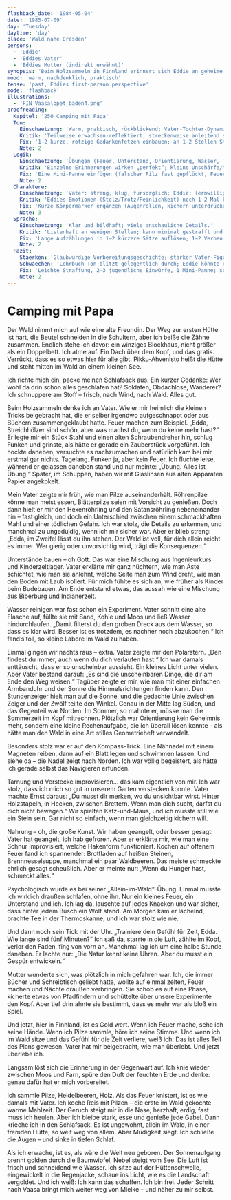 ```yaml
---
flashback_date: '1984-05-04'
date: '1985-07-09'
day: 'Tuesday'
daytime: 'day'
place: 'Wald nahe Dresden'
persons:
  - 'Eddie'
  - 'Eddies Vater'
  - 'Eddies Mutter (indirekt erwähnt)'
synopsis: 'Beim Holzsammeln in Finnland erinnert sich Eddie an geheime Survival-Übungen mit ihrem Vater im Dresdner Wald – Feuer, Unterstand, Orientierung, Tarnung – und begreift, dass er sie für den Ernstfall vorbereitet hat.'
mood: 'warm, nachdenklich, praktisch'
tense: 'past, Eddies first-person perspective'
mode: 'flashback'
illustrations:
  - 'FIN_Vaasalopet_baden4.png'
proofreading:
  Kapitel: '250_Camping_mit_Papa'
  Ton:
    Einschaetzung: 'Warm, praktisch, rückblickend; Vater-Tochter-Dynamik trägt das Kapitel.'
    Kritik: 'Teilweise erwachsen-reflektiert, streckenweise anleitend statt erinnernd; jugendliche Spontaneität fehlt punktuell.'
    Fix: '1–2 kurze, rotzige Gedankenfetzen einbauen; an 1–2 Stellen Staunen/Frust direkt zeigen (nicht nur beschreiben).'
    Note: 2
  Logik:
    Einschaetzung: 'Übungen (Feuer, Unterstand, Orientierung, Wasser, Tarnung) plausibel; Verknüpfung zur Flucht klar.'
    Kritik: 'Einzelne Erinnerungen wirken „perfekt“; kleine Unschärfe/Missgeschick steigert Glaubwürdigkeit.'
    Fix: 'Eine Mini-Panne einfügen (falscher Pilz fast gepflückt, Feuer erlischt); Zeitanker dezent markieren (Frühjahr, Dämmerung).'
    Note: 2
  Charaktere:
    Einschaetzung: 'Vater: streng, klug, fürsorglich; Eddie: lernwillig, stolz, gelegentlich ungeduldig.'
    Kritik: 'Eddies Emotionen (Stolz/Trotz/Peinlichkeit) noch 1–2 Mal körperlich zeigen.'
    Fix: 'Kurze Körpermarker ergänzen (Augenrollen, kichern unterdrücken, kalte Finger am Feuer).'
    Note: 3
  Sprache:
    Einschaetzung: 'Klar und bildhaft; viele anschauliche Details.'
    Kritik: 'Listenhaft an wenigen Stellen; kann minimal gestrafft und variiert werden.'
    Fix: 'Lange Aufzählungen in 1–2 kürzere Sätze auflösen; 1–2 Verben ersetzen Aufzählungen.'
    Note: 2
  Fazit:
    Staerken: 'Glaubwürdige Vorbereitungsgeschichte; starker Vater-Figur; konkrete Survival-Details.'
    Schwaechen: 'Lehrbuch-Ton blitzt gelegentlich durch; Eddie könnte emotional präsenter sein.'
    Fix: 'Leichte Straffung, 2–3 jugendliche Einwürfe, 1 Mini-Panne; sonst belassen.'
    Note: 2
---
```


# Camping mit Papa

Der Wald nimmt mich auf wie eine alte Freundin. Der Weg zur ersten Hütte ist
hart, die Beutel schneiden in die Schultern, aber ich beiße die Zähne zusammen.
Endlich stehe ich davor: ein winziges Blockhaus, nicht größer als ein
Doppelbett. Ich atme auf. Ein Dach über dem Kopf, und das gratis. Verrückt, dass
es so etwas hier für alle gibt. Pikku-Ahvenisto heißt die Hütte und steht mitten
im Wald an einem kleinen See.

Ich richte mich ein, packe meinen Schlafsack aus. Ein kurzer Gedanke: Wer wohl
da drin schon alles geschlafen hat? Soldaten, Obdachlose, Wanderer? Ich
schnuppere am Stoff – frisch, nach Wind, nach Wald. Alles gut.

Beim Holzsammeln denke ich an Vater. Wie er mir heimlich die kleinen Tricks
beigebracht hat, die er selber irgendwo aufgeschnappt oder aus Büchern
zusammengeklaubt hatte. Feuer machen zum Beispiel. „Edda, Streichhölzer sind
schön, aber was machst du, wenn du keine mehr hast?“ Er legte mir ein Stück
Stahl und einen alten Schraubendreher hin, schlug Funken und grinste, als hätte
er gerade ein Zauberstück vorgeführt. Ich hockte daneben, versuchte es
nachzumachen und natürlich kam bei mir erstmal gar nichts. Tagelang. Funken ja,
aber kein Feuer. Ich fluchte leise, während er gelassen daneben stand und nur
meinte: „Übung. Alles ist Übung.“ Später, im Schuppen, haben wir mit Glaslinsen
aus alten Apparaten Papier angekokelt.

Mein Vater zeigte mir früh, wie man Pilze auseinanderhält. Röhrenpilze könne man
meist essen, Blätterpilze seien mit Vorsicht zu genießen. Doch dann hielt er mir
den Hexenröhrling und den Satansröhrling nebeneinander hin – fast gleich, und
doch ein Unterschied zwischen einem schmackhaften Mahl und einer tödlichen
Gefahr. Ich war stolz, die Details zu erkennen, und manchmal zu ungeduldig, wenn
ich mir sicher war. Aber er blieb streng: „Edda, im Zweifel lässt du ihn stehen.
Der Wald ist voll, für dich allein reicht es immer. Wer gierig oder unvorsichtig
wird, trägt die Konsequenzen.“

Unterstände bauen – oh Gott. Das war eine Mischung aus Ingenieurkurs und
Kinderzeltlager. Vater erklärte mir ganz nüchtern, wie man Äste schichtet, wie
man sie anlehnt, welche Seite man zum Wind dreht, wie man den Boden mit Laub
isoliert. Für mich fühlte es sich an, wie früher als Kinder beim Budebauen. Am
Ende entstand etwas, das aussah wie eine Mischung aus Biberburg und
Indianerzelt.

Wasser reinigen war fast schon ein Experiment. Vater schnitt eine alte Flasche
auf, füllte sie mit Sand, Kohle und Moos und ließ Wasser hindurchlaufen. „Damit
filterst du den groben Dreck aus dem Wasser, so dass es klar wird. Besser ist es
trotzdem, es nachher noch abzukochen.“ Ich fand’s toll, so kleine Labore im Wald
zu haben.

Einmal gingen wir nachts raus – extra. Vater zeigte mir den Polarstern. „Den
findest du immer, auch wenn du dich verlaufen hast.“ Ich war damals enttäuscht,
dass er so unscheinbar aussieht. Ein kleines Licht unter vielen. Aber Vater
bestand darauf: „Es sind die unscheinbaren Dinge, die dir am Ende den Weg
weisen.“ Tagüber zeigte er mir, wie man mit einer einfachen Armbanduhr und der
Sonne die Himmelsrichtungen finden kann. Den Stundenzeiger hielt man auf die
Sonne, und die gedachte Linie zwischen Zeiger und der Zwölf teilte den Winkel.
Genau in der Mitte lag Süden, und das Gegenteil war Norden. Im Sommer, so mahnte
er, müsse man die Sommerzeit im Kopf mitrechnen. Plötzlich war Orientierung kein
Geheimnis mehr, sondern eine kleine Rechenaufgabe, die ich überall lösen konnte
– als hätte man den Wald in eine Art stilles Geometrieheft verwandelt.

Besonders stolz war er auf den Kompass-Trick. Eine Nähnadel mit einem Magneten
reiben, dann auf ein Blatt legen und schwimmen lassen. Und siehe da – die Nadel
zeigt nach Norden. Ich war völlig begeistert, als hätte ich gerade selbst das
Navigieren erfunden.

Tarnung und Verstecke improvisieren… das kam eigentlich von mir. Ich war stolz,
dass ich mich so gut in unserem Garten verstecken konnte. Vater machte Ernst
daraus: „Du musst dir merken, wo du unsichtbar wirst. Hinter Holzstapeln, in
Hecken, zwischen Brettern. Wenn man dich sucht, darfst du dich nicht bewegen.“
Wir spielten Katz-und-Maus, und ich musste still wie ein Stein sein. Gar nicht
so einfach, wenn man gleichzeitig kichern will.

Nahrung – oh, die große Kunst. Wir haben geangelt, oder besser gesagt: Vater hat
geangelt, ich hab gefroren. Aber er erklärte mir, wie man eine Schnur
improvisiert, welche Hakenform funktioniert. Kochen auf offenem Feuer fand ich
spannender: Brotfladen auf heißen Steinen, Brennnesselsuppe, manchmal ein paar
Waldbeeren. Das meiste schmeckte ehrlich gesagt scheußlich. Aber er meinte nur:
„Wenn du Hunger hast, schmeckt alles.“

Psychologisch wurde es bei seiner „Allein-im-Wald“-Übung. Einmal musste ich
wirklich draußen schlafen, ohne ihn. Nur ein kleines Feuer, ein Unterstand und
ich. Ich lag da, lauschte auf jedes Knacken und war sicher, dass hinter jedem
Busch ein Wolf stand. Am Morgen kam er lächelnd, brachte Tee in der
Thermoskanne, und ich war stolz wie nie.

Und dann noch sein Tick mit der Uhr. „Trainiere dein Gefühl für Zeit, Edda. Wie
lange sind fünf Minuten?“ Ich saß da, starrte in die Luft, zählte im Kopf,
verlor den Faden, fing von vorn an. Manchmal lag ich um eine halbe Stunde
daneben. Er lachte nur: „Die Natur kennt keine Uhren. Aber du musst ein Gespür
entwickeln.“

Mutter wunderte sich, was plötzlich in mich gefahren war. Ich, die immer Bücher
und Schreibtisch geliebt hatte, wollte auf einmal zelten, Feuer machen und
Nächte draußen verbringen. Sie schob es auf eine Phase, kicherte etwas von
Pfadfindern und schüttelte über unsere Experimente den Kopf. Aber tief drin
ahnte sie bestimmt, dass es mehr war als bloß ein Spiel.

Und jetzt, hier in Finnland, ist es Gold wert. Wenn ich Feuer mache, sehe ich
seine Hände. Wenn ich Pilze sammle, höre ich seine Stimme. Und wenn ich im Wald
sitze und das Gefühl für die Zeit verliere, weiß ich: Das ist alles Teil des
Plans gewesen. Vater hat mir beigebracht, wie man überlebt. Und jetzt überlebe
ich.

Langsam löst sich die Erinnerung in der Gegenwart auf. Ich knie wieder zwischen
Moos und Farn, spüre den Duft der feuchten Erde und denke: genau dafür hat er
mich vorbereitet.

Ich sammle Pilze, Heidelbeeren, Holz. Als das Feuer knistert, ist es wie damals
mit Vater. Ich koche Reis mit Pilzen – die erste im Wald gekochte warme
Mahlzeit. Der Geruch steigt mir in die Nase, herzhaft, erdig, fast muss ich
heulen. Aber ich bleibe stark, esse und genieße jede Gabel. Dann krieche ich in
den Schlafsack. Es ist ungewohnt, allein im Wald, in einer fremden Hütte, so
weit weg von allem. Aber Müdigkeit siegt. Ich schließe die Augen – und sinke in
tiefen Schlaf.

Als ich erwache, ist es, als wäre die Welt neu geboren. Der Sonnenaufgang brennt
golden durch die Baumwipfel, Nebel steigt vom See. Die Luft ist frisch und
schneidend wie Wasser. Ich sitze auf der Hüttenschwelle, eingewickelt in die
Regenjacke, schaue ins Licht, wie es die Landschaft vergoldet. Und ich weiß: Ich
kann das schaffen. Ich bin frei. Jeder Schritt nach Vaasa bringt mich weiter weg
von Mielke – und näher zu mir selbst.
